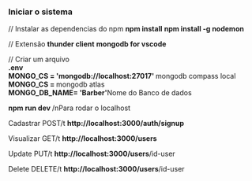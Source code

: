 <h3>Iniciar o sistema</h3>
// Instalar as dependencias do npm
<strong>npm install</strong>
<strong>npm install -g nodemon</strong>

// Extensão
<strong>thunder client</strong>
<strong>mongodb for vscode</strong>

// Criar um arquivo <br>
<strong>.env </strong> <br>
<strong>MONGO_CS = 'mongodb://localhost:27017' </strong> mongodb compass local <br>
<strong>MONGO_CS = </strong>mongodb atlas<br>
<strong>MONGO_DB_NAME= 'Barber'</strong>Nome do Banco de dados<br>

<strong>npm run dev </strong> /nPara rodar o localhost <br>

Cadastrar 
POST/t <strong>http://localhost:3000/auth/signup</strong><br>
 
 Visualizar
GET/t <strong>http://localhost:3000/users</strong><br>

Update
PUT/t <strong>http://localhost:3000/users</strong>/id-user<br>

Delete
DELETE/t <strong>http://localhost:3000/users</strong>/id-user<br>

